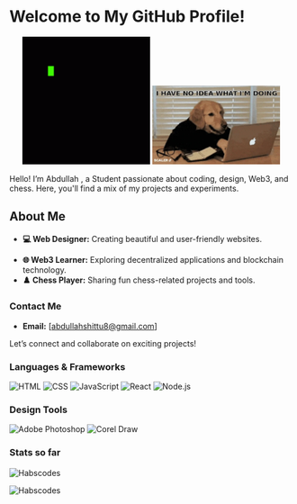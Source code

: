 # Welcome to My GitHub Profile!
<p align="center">
  <img src="https://github.com/Habfrejo/Habfrejo/blob/main/code-coding.gif" width="45%" />
  <img src="https://github.com/Habfrejo/Habfrejo/blob/main/giphy.webp" width="45%" />
</p>
Hello! I’m Abdullah , a Student passionate about coding, design, Web3, and chess. Here, you'll find a mix of my projects and experiments.

## About Me
- **💻 Web Designer:** Creating beautiful and user-friendly websites.
<!--- **🎨 Graphics Designer:** Designing creative visuals and UI/UX elements.-->
- **🌐 Web3 Learner:** Exploring decentralized applications and blockchain technology.
- **♟️ Chess Player:** Sharing fun chess-related projects and tools.

### Contact Me
- **Email:** [abdullahshittu8@gmail.com]

Let’s connect and collaborate on exciting projects!

<!-- ## Skills
- **Languages & Frameworks:** HTML, CSS, JavaScript, React, Node.js
- **Design Tools:** Adobe Photoshop, Corel Draw
- **Web3 Technologies:** Solidity, Ethereum, Rust , Near Protocol -->
### Languages & Frameworks
![HTML](https://img.shields.io/badge/HTML-239120?style=for-the-badge&logo=html5&logoColor=white)
![CSS](https://img.shields.io/badge/CSS-239120?style=for-the-badge&logo=css3&logoColor=white)
![JavaScript](https://img.shields.io/badge/JavaScript-323330?style=for-the-badge&logo=javascript&logoColor=F7DF1E)
![React](https://img.shields.io/badge/React-20232A?style=for-the-badge&logo=react&logoColor=61DAFB)
![Node.js](https://img.shields.io/badge/Node.js-339933?style=for-the-badge&logo=nodedotjs&logoColor=white)

### Design Tools
![Adobe Photoshop](https://img.shields.io/badge/Adobe%20Photoshop-31A8FF?style=for-the-badge&logo=adobe%20photoshop&logoColor=white)
![Corel Draw](https://img.shields.io/badge/Corel%20Draw-32A852?style=for-the-badge&logo=corel%20draw&logoColor=white)

<!--
### Web3 Technologies
 ![Solidity](https://img.shields.io/badge/Solidity-363636?style=for-the-badge&logo=solidity&logoColor=white)
![Ethereum](https://img.shields.io/badge/Ethereum-3C3C3D?style=for-the-badge&logo=ethereum&logoColor=white)
![Rust](https://img.shields.io/badge/Rust-000000?style=for-the-badge&logo=rust&logoColor=white)
![Near Protocol](https://img.shields.io/badge/Near%20Protocol-000000?style=for-the-badge&logo=near%20protocol&logoColor=white)
-->

### Stats so far
<!-- [![Sarthak's GitHub activity graph](https://activity-graph.herokuapp.com/graph?username=santiagobedoa&&theme=xcode)](https://github.com/santiagobedoa) -->

<p><img align="center" src="https://github-readme-streak-stats.herokuapp.com/?user=Habscodes&theme=tokyonight" alt="Habscodes" /></p>

<p><img align="left" src="https://github-readme-stats.vercel.app/api/top-langs?username=Habscodes&show_icons=true&locale=en&layout=compact&theme=tokyonight" alt="Habscodes" /></p>

<!--## Current Projects
- **[Hablo-Garden]:** [At Hablo Garden, we bring nature's beauty to your doorstep.](https://github.com/Habfrejo/Hablo-Garden)
- **[Hablospace-Movies]:** [Explore an extensive collection of movies](https://github.com/Habfrejo/Hablospace-Movies)-->

